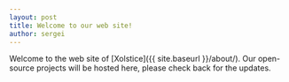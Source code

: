 ```yaml
---
layout: post
title: Welcome to our web site!
author: sergei
---
```


Welcome to the web site of [Xolstice]({{ site.baseurl }}/about/).
Our open-source projects will be hosted here, please check back for the updates.
